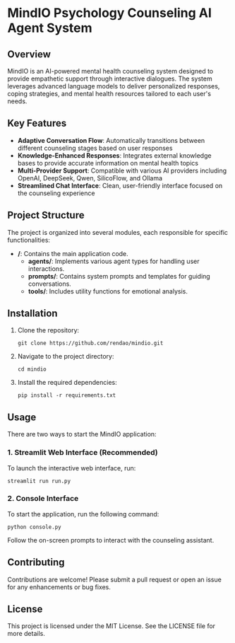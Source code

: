 # MindIO Psychology Counseling AI Agent System

## Overview
MindIO is an AI-powered mental health counseling system designed to provide empathetic support through interactive dialogues. The system leverages advanced language models to deliver personalized responses, coping strategies, and mental health resources tailored to each user's needs.

## Key Features
- **Adaptive Conversation Flow**: Automatically transitions between different counseling stages based on user responses
- **Knowledge-Enhanced Responses**: Integrates external knowledge bases to provide accurate information on mental health topics
- **Multi-Provider Support**: Compatible with various AI providers including OpenAI, DeepSeek, Qwen, SilicoFlow, and Ollama
- **Streamlined Chat Interface**: Clean, user-friendly interface focused on the counseling experience

## Project Structure
The project is organized into several modules, each responsible for specific functionalities:

- **/**: Contains the main application code.
  - **agents/**: Implements various agent types for handling user interactions.
  - **prompts/**: Contains system prompts and templates for guiding conversations.
  - **tools/**: Includes utility functions for emotional analysis.


## Installation
1. Clone the repository:
   ```
   git clone https://github.com/rendao/mindio.git
   ```
2. Navigate to the project directory:
   ```
   cd mindio
   ```
3. Install the required dependencies:
   ```
   pip install -r requirements.txt
   ```

## Usage
There are two ways to start the MindIO application:

### 1. Streamlit Web Interface (Recommended)
To launch the interactive web interface, run:
```
streamlit run run.py
```

### 2. Console Interface
To start the application, run the following command:
```
python console.py
```
Follow the on-screen prompts to interact with the counseling assistant.

## Contributing
Contributions are welcome! Please submit a pull request or open an issue for any enhancements or bug fixes.

## License
This project is licensed under the MIT License. See the LICENSE file for more details.
